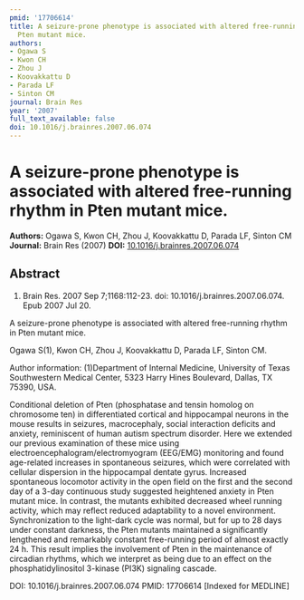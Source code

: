 ```yaml
---
pmid: '17706614'
title: A seizure-prone phenotype is associated with altered free-running rhythm in
  Pten mutant mice.
authors:
- Ogawa S
- Kwon CH
- Zhou J
- Koovakkattu D
- Parada LF
- Sinton CM
journal: Brain Res
year: '2007'
full_text_available: false
doi: 10.1016/j.brainres.2007.06.074
---
```


# A seizure-prone phenotype is associated with altered free-running rhythm in Pten mutant mice.
**Authors:** Ogawa S, Kwon CH, Zhou J, Koovakkattu D, Parada LF, Sinton CM
**Journal:** Brain Res (2007)
**DOI:** [10.1016/j.brainres.2007.06.074](https://doi.org/10.1016/j.brainres.2007.06.074)

## Abstract

1. Brain Res. 2007 Sep 7;1168:112-23. doi: 10.1016/j.brainres.2007.06.074. Epub 
2007 Jul 20.

A seizure-prone phenotype is associated with altered free-running rhythm in Pten 
mutant mice.

Ogawa S(1), Kwon CH, Zhou J, Koovakkattu D, Parada LF, Sinton CM.

Author information:
(1)Department of Internal Medicine, University of Texas Southwestern Medical 
Center, 5323 Harry Hines Boulevard, Dallas, TX 75390, USA.

Conditional deletion of Pten (phosphatase and tensin homolog on chromosome ten) 
in differentiated cortical and hippocampal neurons in the mouse results in 
seizures, macrocephaly, social interaction deficits and anxiety, reminiscent of 
human autism spectrum disorder. Here we extended our previous examination of 
these mice using electroencephalogram/electromyogram (EEG/EMG) monitoring and 
found age-related increases in spontaneous seizures, which were correlated with 
cellular dispersion in the hippocampal dentate gyrus. Increased spontaneous 
locomotor activity in the open field on the first and the second day of a 3-day 
continuous study suggested heightened anxiety in Pten mutant mice. In contrast, 
the mutants exhibited decreased wheel running activity, which may reflect 
reduced adaptability to a novel environment. Synchronization to the light-dark 
cycle was normal, but for up to 28 days under constant darkness, the Pten 
mutants maintained a significantly lengthened and remarkably constant 
free-running period of almost exactly 24 h. This result implies the involvement 
of Pten in the maintenance of circadian rhythms, which we interpret as being due 
to an effect on the phosphatidylinositol 3-kinase (PI3K) signaling cascade.

DOI: 10.1016/j.brainres.2007.06.074
PMID: 17706614 [Indexed for MEDLINE]
